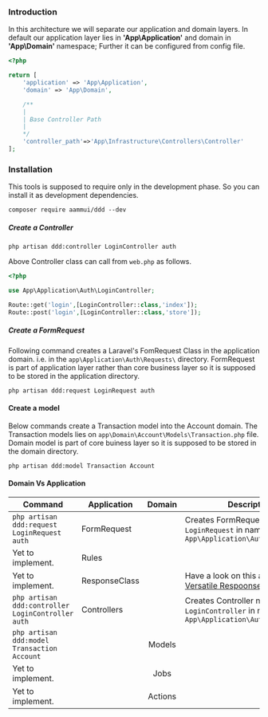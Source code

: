 ### Introduction
In this architecture we will separate our application and domain layers. In default our application layer lies in 
**'App\Application'** and domain in **'App\Domain'** namespace; Further it can be configured from config file.
```php
<?php

return [
    'application' => 'App\Application',
    'domain' => 'App\Domain',

    /**
    |
    | Base Controller Path
    |
    */
    'controller_path'=>'App\Infrastructure\Controllers\Controller'
];
```
### Installation
This tools is supposed to require only in the development phase. So you can install it as development dependencies.
```
composer require aammui/ddd --dev
```
##### Create a Controller
```
php artisan ddd:controller LoginController auth
```
Above Controller class can call from ```web.php``` as follows.
```php
<?php

use App\Application\Auth\LoginController;

Route::get('login',[LoginController::class,'index']);
Route::post('login',[LoginController::class,'store']);
```
##### Create a FormRequest
Following command creates a Laravel's FomRequest Class in the application domain. i.e. in the ```app\Application\Auth\Requests\``` directory. FormRequest is part of application layer rather than core business layer so it is supposed to be stored in the application directory.
```
php artisan ddd:request LoginRequest auth
```
#### Create a model
Below commands create a Transaction model into the Account domain. The Transaction models lies on ```app\Domain\Account\Models\Transaction.php``` file. Domain model is part of core buiness layer so it is supposed to be stored in the domain directory. 
```
php artisan ddd:model Transaction Account
```
#### Domain Vs Application 
| Command | Application | Domain | Description |
| --- | ----------- | :------: | ------|
| ```php artisan ddd:request LoginRequest auth``` | FormRequest |         | Creates FormRequest named ```LoginRequest``` in namespace ```App\Application\Auth\Requests```  |
| Yet to implement. | Rules       |         | |
| Yet to implement. | ResponseClass |         | Have a look on this articles. [Versatile Respoonse](https://timacdonald.me/versatile-response-objects-laravel/) |
|  ```php artisan ddd:controller LoginController auth``` | Controllers |         |  Creates Controller named ```LoginController``` in namespace ```App\Application\Auth\Controllers``` |
|  ```php artisan ddd:model Transaction Account``` |             | Models  | |
| Yet to implement. |             | Jobs    | |
| Yet to implement. |             | Actions | |
